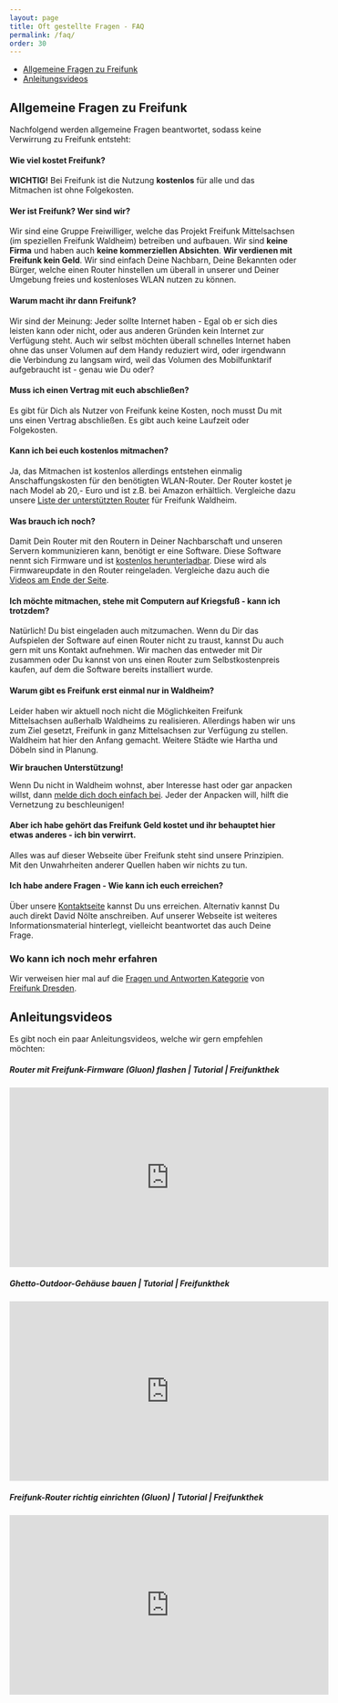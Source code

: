```yaml
---
layout: page
title: Oft gestellte Fragen - FAQ
permalink: /faq/
order: 30
---
```


* [Allgemeine Fragen zu Freifunk](#faq-freifunk)
* [Anleitungsvideos](#videos)


## Allgemeine Fragen zu Freifunk <a id="faq-freifunk"></a>

Nachfolgend werden allgemeine Fragen beantwortet, sodass keine Verwirrung zu Freifunk entsteht:

#### Wie viel kostet Freifunk?
**WICHTIG!** Bei Freifunk ist die Nutzung **kostenlos** für alle und das Mitmachen ist ohne Folgekosten.

#### Wer ist Freifunk? Wer sind wir?
Wir sind eine Gruppe Freiwilliger, welche das Projekt Freifunk Mittelsachsen (im speziellen Freifunk Waldheim)
betreiben und aufbauen.
Wir sind **keine Firma** und haben auch **keine kommerziellen Absichten**. **Wir verdienen mit Freifunk kein Geld**.
Wir sind einfach Deine Nachbarn, Deine Bekannten oder Bürger, welche einen Router hinstellen um überall in
unserer und Deiner Umgebung freies und kostenloses WLAN nutzen zu können.

#### Warum macht ihr dann Freifunk?
Wir sind der Meinung: Jeder sollte Internet haben - Egal ob er sich dies leisten kann oder nicht, oder aus anderen
Gründen kein Internet zur Verfügung steht.
Auch wir selbst möchten überall schnelles Internet haben ohne das unser Volumen auf dem Handy reduziert wird, oder
irgendwann die Verbindung zu langsam wird, weil das Volumen des Mobilfunktarif aufgebraucht ist - genau wie Du oder?

#### Muss ich einen Vertrag mit euch abschließen?
Es gibt für Dich als Nutzer von Freifunk keine Kosten, noch musst Du mit uns einen Vertrag abschließen.
Es gibt auch keine Laufzeit oder Folgekosten.

#### Kann ich bei euch kostenlos mitmachen?
Ja, das Mitmachen ist kostenlos allerdings entstehen einmalig Anschaffungskosten für den benötigten WLAN-Router.
Der Router kostet je nach Model ab 20,- Euro und ist z.B. bei Amazon erhältlich. Vergleiche dazu
unsere [Liste der unterstützten Router](/mitmachen) für Freifunk Waldheim.

#### Was brauch ich noch?
Damit Dein Router mit den Routern in Deiner Nachbarschaft und unseren Servern kommunizieren kann, benötigt er eine Software.
Diese Software nennt sich Firmware und ist [kostenlos herunterladbar](http://firmware.freifunk-waldheim.de).
Diese wird als Firmwareupdate in den Router reingeladen. Vergleiche dazu auch die [Videos am Ende der Seite](#videos).

#### Ich möchte mitmachen, stehe mit Computern auf Kriegsfuß - kann ich trotzdem?
Natürlich! Du bist eingeladen auch mitzumachen. Wenn du Dir das Aufspielen der Software auf einen Router nicht zu traust, kannst Du auch gern mit uns Kontakt aufnehmen. Wir machen das entweder mit Dir zusammen oder Du kannst von uns einen Router zum Selbstkostenpreis kaufen, auf dem die Software bereits installiert wurde.

#### Warum gibt es Freifunk erst einmal nur in Waldheim?
Leider haben wir aktuell noch nicht die Möglichkeiten Freifunk Mittelsachsen außerhalb Waldheims zu realisieren. Allerdings haben wir uns zum Ziel gesetzt, Freifunk in ganz Mittelsachsen zur Verfügung zu stellen.
Waldheim hat hier den Anfang gemacht.
Weitere Städte wie Hartha und Döbeln sind in Planung.

**Wir brauchen Unterstützung!**

Wenn Du nicht in Waldheim wohnst, aber Interesse hast oder gar anpacken willst, dann [melde dich doch einfach bei](/kontakt). Jeder der Anpacken will, hilft die Vernetzung zu beschleunigen!

#### Aber ich habe gehört das Freifunk Geld kostet und ihr behauptet hier etwas anderes - ich bin verwirrt.
Alles was auf dieser Webseite über Freifunk steht sind unsere Prinzipien. Mit den Unwahrheiten anderer Quellen haben wir nichts zu tun.

#### Ich habe andere Fragen - Wie kann ich euch erreichen?
Über unsere [Kontaktseite](/kontakt) kannst Du uns erreichen. Alternativ kannst Du auch direkt David Nölte anschreiben.
Auf unserer Webseite ist weiteres Informationsmaterial hinterlegt, vielleicht beantwortet das auch Deine Frage.


### Wo kann ich noch mehr erfahren
Wir verweisen hier mal auf die [Fragen und Antworten Kategorie](http://wiki.freifunk-dresden.de/index.php/Hauptseite#Dokumentation_.2F_FAQ) von [Freifunk Dresden](http://www.freifunk-dresden.de).



## Anleitungsvideos <a id="videos"></a>

Es gibt noch ein paar Anleitungsvideos, welche wir gern empfehlen möchten:




##### Router mit Freifunk-Firmware (Gluon) flashen | Tutorial | Freifunkthek #####

<iframe width="560" height="315" src="https://www.youtube.com/embed/dI5JcmURtEM" frameborder="0" allowfullscreen></iframe>



##### Ghetto-Outdoor-Gehäuse bauen | Tutorial | Freifunkthek #####

<iframe width="560" height="315" src="https://www.youtube.com/embed/v1fI3JdK8gg" frameborder="0" allowfullscreen></iframe>



##### Freifunk-Router richtig einrichten (Gluon) | Tutorial | Freifunkthek #####

<iframe width="560" height="315" src="https://www.youtube.com/embed/tueVWUisvWI" frameborder="0" allowfullscreen></iframe>
